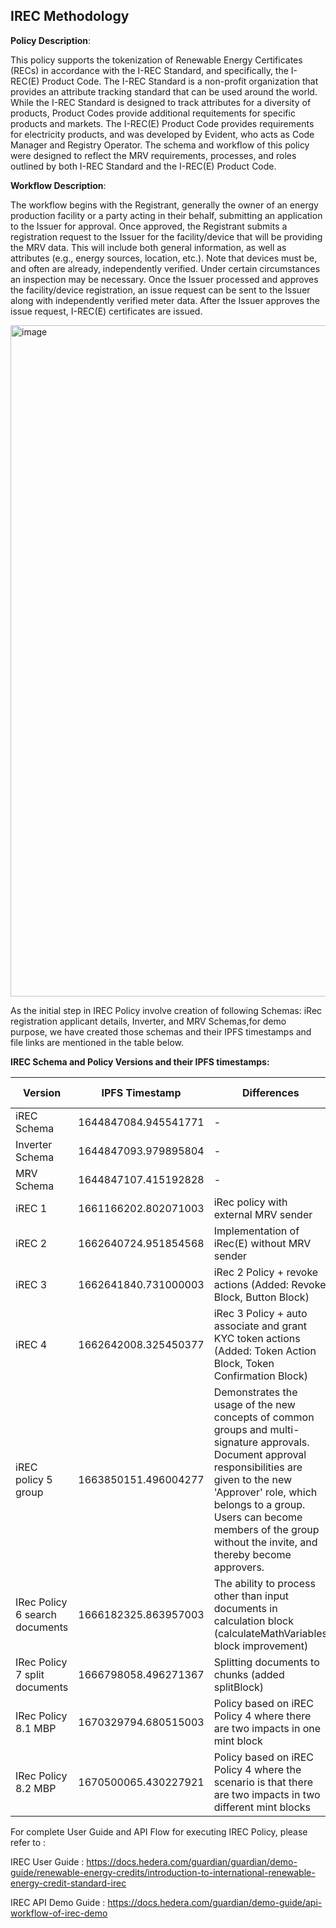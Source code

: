 ## IREC Methodology

**Policy Description**: 

This policy supports the tokenization of Renewable Energy Certificates (RECs) in accordance with the I-REC Standard, and specifically, the I-REC(E) Product Code. The I-REC Standard is a non-profit organization that provides an attribute tracking standard that can be used around the world. While the I-REC Standard is designed to track attributes for a diversity of products, Product Codes provide additional requitements for specific products and markets. The I-REC(E) Product Code provides requirements for electricity products, and was developed by Evident, who acts as Code Manager and Registry Operator. 
The schema and workflow of this policy were designed to reflect the MRV requirements, processes, and roles outlined by both I-REC Standard and the I-REC(E) Product Code. 

**Workflow Description**:

The workflow begins with the Registrant, generally the owner of an energy production facility or a party acting in their behalf, submitting an application to the Issuer for approval. Once approved, the Registrant submits a registration request to the Issuer for the facility/device that will be providing the MRV data. This will include both general information, as well as attributes (e.g., energy sources, location, etc.). Note that devices must be, and often are already, independently verified. Under certain circumstances an inspection may be necessary. Once the Issuer processed and approves the facility/device registration, an issue request can be sent to the Issuer along with independently verified meter data. After the Issuer approves the issue request, I-REC(E) certificates are issued. 

<img width="1074" alt="image" src="https://user-images.githubusercontent.com/79293833/186931734-b7303b0e-81e5-433f-b71c-509e83dc186b.png">

As the initial step in IREC Policy involve creation of following Schemas: iRec registration applicant details, Inverter, and MRV Schemas,for demo purpose, we have created those schemas and their IPFS timestamps and file links are mentioned in the table below.

**IREC Schema and Policy Versions and their IPFS timestamps:**

| Version | IPFS Timestamp | Differences | Schema/Policy File Link |
|---|---|---|---:|
| iREC Schema | 1644847084.945541771 | - |[Link](https://github.com/hashgraph/guardian/blob/main/Demo%20Artifacts/iREC/Schema/iREC%20Schema.schema) |
| Inverter Schema | 1644847093.979895804 | -| [Link](https://github.com/hashgraph/guardian/blob/main/Demo%20Artifacts/iREC/Schema/Inverter.schema) |
| MRV Schema | 1644847107.415192828 |- | [Link](https://github.com/hashgraph/guardian/blob/main/Demo%20Artifacts/iREC/Schema/MRV.schema) |
| iREC 1 | 1661166202.802071003 | iRec policy with external MRV sender | [Link](https://github.com/hashgraph/guardian/blob/main/Demo%20Artifacts/iREC/Policies/iRec%20Policy.policy) |
| iREC 2 | 1662640724.951854568 | Implementation of iRec(E) without MRV sender | [Link](https://github.com/hashgraph/guardian/blob/main/Demo%20Artifacts/iREC/Policies/iRec%20Policy%202.policy) |
| iREC 3 | 1662641840.731000003 | iRec 2 Policy + revoke actions (Added: Revoke Block, Button Block) | [Link](https://github.com/hashgraph/guardian/blob/main/Demo%20Artifacts/iREC/Policies/IRec%20Policy%203.policy) |
| iREC 4 | 1662642008.325450377 | iRec 3 Policy + auto associate and grant KYC token actions (Added: Token Action Block, Token Confirmation Block) | [Link](https://github.com/hashgraph/guardian/blob/main/Demo%20Artifacts/iREC/Policies/IRec%20Policy%204.policy) |
| iREC policy 5 group | 1663850151.496004277 | Demonstrates the usage of the new concepts of common groups and multi-signature approvals. Document approval responsibilities are given to the new 'Approver' role, which belongs to a group. Users can become members of the group without the invite, and thereby become approvers. | [Link](https://github.com/hashgraph/guardian/blob/main/Demo%20Artifacts/iREC/Policies/IRec%20Policy%205%20group%20(1663850151.496004277).policy) |
| IRec Policy 6 search documents | 1666182325.863957003 | The ability to process other than input documents in calculation block (calculateMathVariables block improvement) | [Link](https://github.com/hashgraph/guardian/blob/main/Demo%20Artifacts/iREC/Policies/IRec%20Policy%206%20search%20documents%20(1666182325.863957003).policy) |
| IRec Policy 7 split documents | 1666798058.496271367 | Splitting documents to chunks (added splitBlock) | [Link](https://github.com/hashgraph/guardian/blob/main/Demo%20Artifacts/iREC/Policies/IRec%20Policy%207%20split%20documents%20(1666798058.496271367).policy) |
| IRec Policy 8.1 MBP | 1670329794.680515003 | Policy based on iREC Policy 4 where there are two impacts in one mint block | [Link](https://github.com/hashgraph/guardian/blob/main/Demo%20Artifacts/iREC/Policies/IRec%20Policy%208.1%20MBP%20(1670329794.680515003).policy) |
| IRec Policy 8.2 MBP | 1670500065.430227921 | Policy based on iREC Policy 4 where the scenario is that there are two impacts in two different mint blocks | [Link](https://github.com/hashgraph/guardian/blob/main/Demo%20Artifacts/iREC/Policies/IRec%20Policy%208.2%20MBP%20(1670500065.430227921).policy) |


For complete User Guide and API Flow for executing IREC Policy, please refer to :

IREC User Guide : https://docs.hedera.com/guardian/guardian/demo-guide/renewable-energy-credits/introduction-to-international-renewable-energy-credit-standard-irec

IREC API Demo Guide : https://docs.hedera.com/guardian/demo-guide/api-workflow-of-irec-demo
